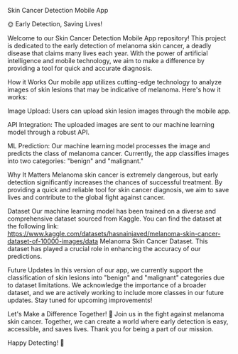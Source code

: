 Skin Cancer Detection Mobile App

🌞 Early Detection, Saving Lives!

Welcome to our Skin Cancer Detection Mobile App repository! This project is dedicated to the early detection of melanoma skin cancer, a deadly disease that claims many lives each year. With the power of artificial intelligence and mobile technology, we aim to make a difference by providing a tool for quick and accurate diagnosis.

How it Works
Our mobile app utilizes cutting-edge technology to analyze images of skin lesions that may be indicative of melanoma. Here's how it works:

Image Upload: Users can upload skin lesion images through the mobile app.

API Integration: The uploaded images are sent to our machine learning model through a robust API.

ML Prediction: Our machine learning model processes the image and predicts the class of melanoma cancer. Currently, the app classifies images into two categories: "benign" and "malignant."

Why It Matters
Melanoma skin cancer is extremely dangerous, but early detection significantly increases the chances of successful treatment. By providing a quick and reliable tool for skin cancer diagnosis, we aim to save lives and contribute to the global fight against cancer.

Dataset
Our machine learning model has been trained on a diverse and comprehensive dataset sourced from Kaggle. You can find the dataset at the 
following link: https://www.kaggle.com/datasets/hasnainjaved/melanoma-skin-cancer-dataset-of-10000-images/data Melanoma Skin Cancer Dataset. This dataset has played a crucial role in enhancing the accuracy of our predictions.

Future Updates
In this version of our app, we currently support the classification of skin lesions into "benign" and "malignant" categories due to dataset limitations. We acknowledge the importance of a broader dataset, and we are actively working to include more classes in our future updates. Stay tuned for upcoming improvements!

Let's Make a Difference Together! 🌟
Join us in the fight against melanoma skin cancer. Together, we can create a world where early detection is easy, accessible, and saves lives. Thank you for being a part of our mission.

Happy Detecting! 🌼
